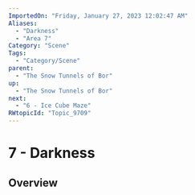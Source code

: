 ```yaml
---
ImportedOn: "Friday, January 27, 2023 12:02:47 AM"
Aliases:
  - "Darkness"
  - "Area 7"
Category: "Scene"
Tags:
  - "Category/Scene"
parent:
  - "The Snow Tunnels of Bor"
up:
  - "The Snow Tunnels of Bor"
next:
  - "6 - Ice Cube Maze"
RWtopicId: "Topic_9709"
---
```

# 7 - Darkness
## Overview
